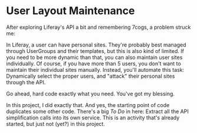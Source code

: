 # User Layout Maintenance

After exploring Liferay's API a bit and remembering 7cogs, a problem struck me:

In Liferay, a user can have personal sites. They're probably best managed through UserGroups and their templates, but this is also kind of limited. If you need to be more dynamic than that, you can also maintain user sites individually. Of course, if you have more than 5 users, you don't want to maintain their individual sites manually. Instead, you'll automate this task: Dynamically select the proper users, and "attack" their personal sites through the API. 

Go ahead, hard code exactly what you need. You've got my blessing.

In this project, I did exactly that. And yes, the starting point of code duplicates some other code. There's a big *To Do* in here: Extract all the API simplification calls into its own service. This is an activity that's already started, but just not (yet?) in this project.